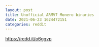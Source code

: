 ```yaml
--- 
layout: post 
title: Unofficial ARMV7 Monero binaries 
date: 2021-06-23 1624472151 
categories: reddit 
--- 
```

https://redd.it/o6ggvp